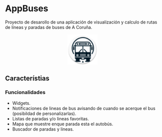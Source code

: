 # AppBuses

Proyecto de desarollo de una aplicación de visualización y calculo de rutas de líneas y paradas de buses de A Coruña.

<p align="center">
  <img src="https://github.com/alvaroargibayp/BusGo/blob/4cb5636a71ddd50a03f86d1a16aa8e0c8c36db0a/app/src/main/res/mipmap-hdpi/ic_launcher_round.webp" alt="Logo del Proyecto" width="100"/>
</p>

## Característias

### Funcionalidades

>
- Widgets.
- Notificaciones de lineas de bus avisando de cuando se acerque el bus (posibildad de personalizarlas).
- Listas de paradas y/o lineas favoritas.
- Mapa que muestre enque parada esta el autobús.
- Buscador de paradas y lineas.
